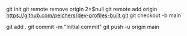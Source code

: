 git init
git remote remove origin 2>$null
git remote add origin https://github.com/pelchers/dev-profiles-built.git
git checkout -b main



git add .
git commit -m "Initial commit"
git push -u origin main
